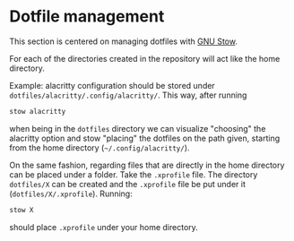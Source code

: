 # Dotfile management
This section is centered on managing dotfiles with [GNU Stow](https://www.gnu.org/software/stow/).

For each of the directories created in the repository will act like the home directory. 

Example: alacritty configuration should be stored under `dotfiles/alacritty/.config/alacritty/`. This way, after running
```bash
stow alacritty
```
when being in the `dotfiles` directory we can visualize "choosing" the alacritty option and stow "placing" the dotfiles on the path given, starting from the home directory (`~/.config/alacritty/`).

On the same fashion, regarding files that are directly in the home directory can be placed under a folder. Take the `.xprofile` file. The directory `dotfiles/X` can be created and the `.xprofile` file be put under it (`dotfiles/X/.xprofile`). Running:
```bash
stow X
```
should place `.xprofile` under your home directory.
